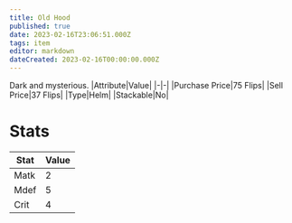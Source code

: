 ```yaml
---
title: Old Hood
published: true
date: 2023-02-16T23:06:51.000Z
tags: item
editor: markdown
dateCreated: 2023-02-16T00:00:00.000Z
---
```


Dark and mysterious.
|Attribute|Value|
|-|-|
|Purchase Price|75 Flips|
|Sell Price|37 Flips|
|Type|Helm|
|Stackable|No|

# Stats
|Stat|Value|
|-|-|
|Matk|2|
|Mdef|5|
|Crit|4|
